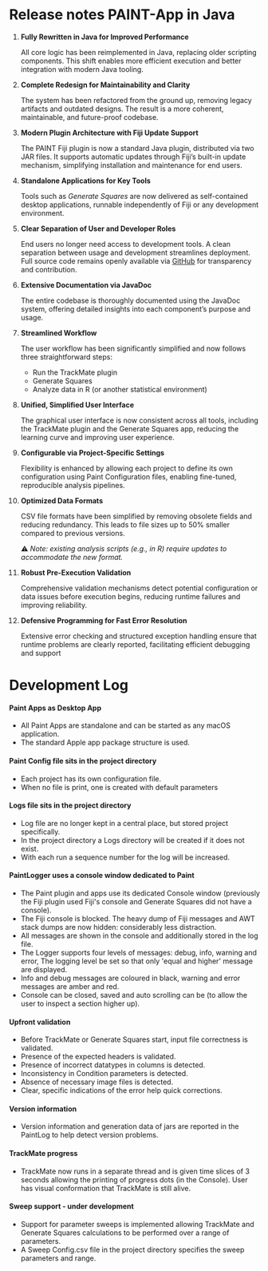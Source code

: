 # Release notes PAINT-App in Java



1. **Fully Rewritten in Java for Improved Performance**

   All core logic has been reimplemented in Java, replacing older scripting components. This shift enables more efficient execution and better integration with modern Java tooling.

2. **Complete Redesign for Maintainability and Clarity**

   The system has been refactored from the ground up, removing legacy artifacts and outdated designs. The result is a more coherent, maintainable, and future-proof codebase.

3. **Modern Plugin Architecture with Fiji Update Support**

   The PAINT Fiji plugin is now a standard Java plugin, distributed via two JAR files. It supports automatic updates through Fiji’s built-in update mechanism, simplifying installation and maintenance for end users.

4. **Standalone Applications for Key Tools**

   Tools such as *Generate Squares* are now delivered as self-contained desktop applications, runnable independently of Fiji or any development environment.

5. **Clear Separation of User and Developer Roles**

   End users no longer need access to development tools. A clean separation between usage and development streamlines deployment. Full source code remains openly available via [GitHub](https://github.com/) for transparency and contribution.

6. **Extensive Documentation via JavaDoc**

   The entire codebase is thoroughly documented using the JavaDoc system, offering detailed insights into each component’s purpose and usage.

7. **Streamlined Workflow**

   The user workflow has been significantly simplified and now follows three straightforward steps:

   - Run the TrackMate plugin
   - Generate Squares
   - Analyze data in R (or another statistical environment)

8. **Unified, Simplified User Interface**

   The graphical user interface is now consistent across all tools, including the TrackMate plugin and the Generate Squares app, reducing the learning curve and improving user experience.

9. **Configurable via Project-Specific Settings**

   Flexibility is enhanced by allowing each project to define its own configuration using Paint Configuration files, enabling fine-tuned, reproducible analysis pipelines.

10. **Optimized Data Formats**

    CSV file formats have been simplified by removing obsolete fields and reducing redundancy. This leads to file sizes up to 50% smaller compared to previous versions.

    ⚠️ *Note: existing analysis scripts (e.g., in R) require updates to accommodate the new format.*

11. **Robust Pre-Execution Validation**

    Comprehensive validation mechanisms detect potential configuration or data issues before execution begins, reducing runtime failures and improving reliability.

12. **Defensive Programming for Fast Error Resolution**

    Extensive error checking and structured exception handling ensure that runtime problems are clearly reported, facilitating efficient debugging and support




#  Development Log



#### Paint Apps as Desktop App

- All Paint Apps are standalone and can be started as any macOS application. 
- The standard Apple app package structure is used.



#### Paint Config file sits in the project directory

- Each project has its own configuration file. 
- When no file is print, one is created with default parameters



#### Logs file sits in the project directory

- Log file are no longer kept in a central place, but stored project specifically.
- In the project directory a Logs directory  will be created if it does not exist.
- With each run a sequence number for the log will be increased. 

 

#### PaintLogger uses a console window dedicated to Paint

- The Paint plugin and apps use its dedicated Console window (previously the Fiji plugin used Fiji's console and Generate Squares did not have a console).
- The Fiji console is blocked. The heavy dump of Fiji messages and AWT stack dumps are now hidden: considerably less distraction.
- All messages are shown in the console and additionally stored in the log file.
- The Logger supports four levels of messages: debug, info, warning and error, The logging level be set so that only 'equal and higher' message are displayed.
- Info and debug messages are coloured in black, warning and error messages are amber and red. 
- Console can be closed, saved and auto scrolling can be (to allow the user to inspect a section higher up).



#### Upfront validation

- Before TrackMate or Generate Squares start, input file correctness is validated.
- Presence of the expected headers is validated.
- Presence of incorrect datatypes in columns is detected.
- Inconsistency in Condition parameters is detected.
- Absence of necessary image files is detected.
- Clear, specific indications of the error help quick corrections.



#### Version information

- Version information and generation data of jars are reported in the PaintLog to help detect version problems.




#### TrackMate progress

- TrackMate now runs in a separate thread and is given time slices of 3 seconds allowing the printing of progress dots (in the Console). User has visual conformation that TrackMate is still alive.



#### Sweep support - under development

- Support for parameter sweeps is implemented allowing TrackMate and Generate Squares calculations to be performed over a range of parameters.
- A Sweep Config.csv file in the project directory specifies the sweep parameters and range.

